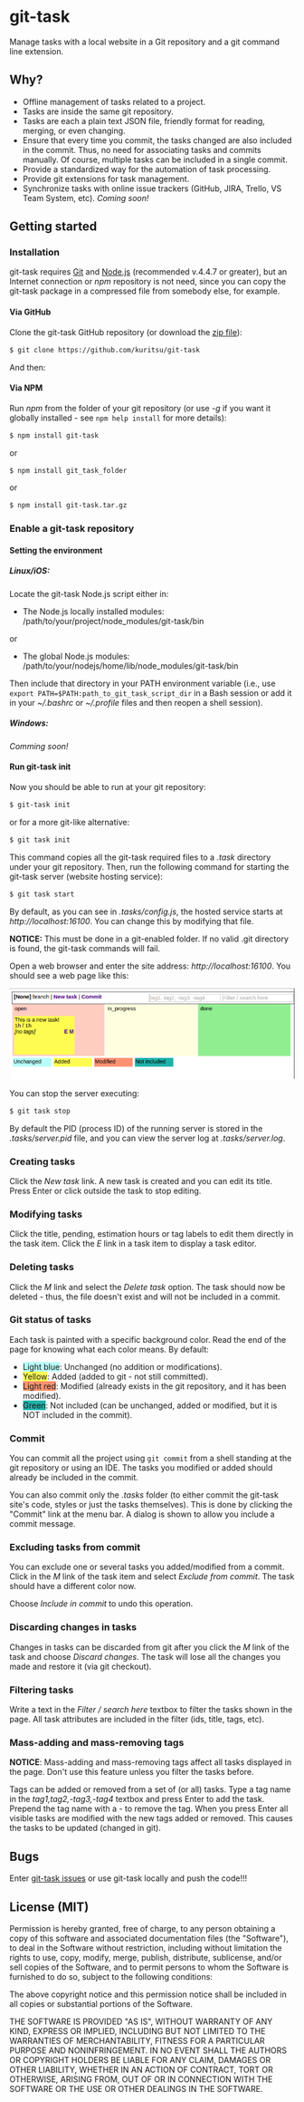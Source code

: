 # git-task

Manage tasks with a local website in a Git repository and a git command line extension.

## Why?

- Offline management of tasks related to a project.
- Tasks are inside the same git repository.
- Tasks are each a plain text JSON file, friendly format for reading, merging, or even changing.
- Ensure that every time you commit, the tasks changed are also included in the commit. Thus, no need for 
associating tasks and commits manually. Of course, multiple tasks can be included in a single commit.
- Provide a standardized way for the automation of task processing.
- Provide git extensions for task management.
- Synchronize tasks with online issue trackers (GitHub, JIRA, Trello, VS Team System, etc). *Coming soon!*

## Getting started

### Installation

git-task requires [Git](https://git-scm.com/) and [Node.js](https://nodejs.org/) (recommended v.4.4.7 or greater), 
but an Internet connection or *npm* repository is not need, since you can copy the git-task package in a compressed 
file from somebody else, for example.

#### Via GitHub

Clone the git-task GitHub repository (or download the [zip file](http://github.com/kuritsu/git-task/archive/master.zip)): 

``` bash
$ git clone https://github.com/kuritsu/git-task
```

And then:

#### Via NPM 
  
Run *npm* from the folder of your git repository (or use *-g* if you want it globally installed - see
```npm help install``` for more details):

``` bash
$ npm install git-task
```

or

``` bash
$ npm install git_task_folder
```

or
 
``` bash
$ npm install git-task.tar.gz
```

### Enable a git-task repository

#### Setting the environment

##### Linux/iOS:

Locate the git-task Node.js script either in:

- The Node.js locally installed modules: /path/to/your/project/node_modules/git-task/bin
 
or 

- The global Node.js modules: /path/to/your/nodejs/home/lib/node_modules/git-task/bin

Then include that directory in your PATH environment variable (i.e., use ```export PATH=$PATH:path_to_git_task_script_dir```
in a Bash session or add it in your *~/.bashrc* or *~/.profile* files and then reopen a shell session).

##### Windows:

*Comming soon!*

#### Run git-task init

Now you should be able to run at your git repository:

``` bash
$ git-task init
```

or for a more git-like alternative: 

``` bash
$ git task init
```

This command copies all the git-task required files to a *.task* directory under your git repository. 
Then, run the following command for starting the git-task server (website hosting service):

``` bash
$ git task start
```

By default, as you can see in *.tasks/config.js*, the hosted service starts at *http://localhost:16100*.
You can change this by modifying that file.

**NOTICE:** This must be done in a git-enabled folder. If no valid .git directory is found, the git-task commands
will fail.

Open a web browser and enter the site address: *http://localhost:16100*. You should see a web page like this:

<img src="images/screenshot1.png" alt="git-task web page" />

You can stop the server executing:

``` bash
$ git task stop
```

By default the PID (process ID) of the running server is stored in the *.tasks/server.pid* file, and you can view 
the server log at *.tasks/server.log*.

### Creating tasks

Click the *New task* link. A new task is created and you can edit its title. Press Enter or 
click outside the task to stop editing.

### Modifying tasks

Click the title, pending, estimation hours or tag labels to edit them directly in the 
task item. Click the *E* link in a task item to display a task editor.
 
### Deleting tasks

Click the *M* link and select the *Delete task* option. The task should now be deleted - thus, the file doesn't
exist and will not be included in a commit.

### Git status of tasks

Each task is painted with a specific background color. Read the end of the page for knowing what each color means. 
By default:

- <span style="background-color:#b8fffa">Light blue</span>: Unchanged (no addition or modifications).
- <span style="background-color:#fffc51">Yellow</span>: Added (added to git - not still committed).
- <span style="background-color:#ff9270">Light red</span>: Modified (already exists in the git repository, and it has 
been modified).
- <span style="background-color:#20B2AA">Green</span>: Not included (can be unchanged, added or modified, 
but it is NOT included in the commit).  

### Commit

You can commit all the project using ```git commit``` from a shell standing at the git repository or 
using an IDE. The tasks you modified or added should already be included in the commit.

You can also commit only the *.tasks* folder (to either commit the git-task site's code, styles or just the tasks 
themselves). This is done by clicking the "Commit" link at the menu bar. A dialog is shown to allow you 
include a commit message. 
  
### Excluding tasks from commit

You can exclude one or several tasks you added/modified from a commit. Click in the *M* link 
of the task item and select *Exclude from commit*. The task should have a different color now.

Choose *Include in commit* to undo this operation.

### Discarding changes in tasks

Changes in tasks can be discarded from git after you click the *M* link of the task and choose *Discard changes*.
The task will lose all the changes you made and restore it (via git checkout).

### Filtering tasks

Write a text in the *Filter / search here* textbox to filter the tasks shown in the page. All task attributes are 
included in the filter (ids, title, tags, etc). 

### Mass-adding and mass-removing tags

**NOTICE**: Mass-adding and mass-removing tags affect all tasks displayed in the page. Don't use this feature 
unless you filter the tasks before. 

Tags can be added or removed from a set of (or all) tasks. Type a tag name in the *tag1,tag2,-tag3,-tag4* textbox
and press Enter to add the task. Prepend the tag name with a *-* to remove the tag. When you press Enter all 
visible tasks are modified with the new tags added or removed. This causes the tasks to be updated (changed in git).

## Bugs

Enter [git-task issues](http://github.com/kuritsu/git-task/issues) or use git-task locally and push the code!!! 

## License (MIT)

Permission is hereby granted, free of charge, to any person obtaining a copy of this software and associated
documentation files (the "Software"), to deal in the Software without restriction, including without limitation
the rights to use, copy, modify, merge, publish, distribute, sublicense, and/or sell copies of the Software, and to
permit persons to whom the Software is furnished to do so, subject to the following conditions:

The above copyright notice and this permission notice shall be included in all copies or substantial portions of 
the Software.

THE SOFTWARE IS PROVIDED "AS IS", WITHOUT WARRANTY OF ANY KIND, EXPRESS OR IMPLIED, INCLUDING BUT NOT LIMITED TO THE
WARRANTIES OF MERCHANTABILITY, FITNESS FOR A PARTICULAR PURPOSE AND NONINFRINGEMENT. IN NO EVENT SHALL THE AUTHORS OR
COPYRIGHT HOLDERS BE LIABLE FOR ANY CLAIM, DAMAGES OR OTHER LIABILITY, WHETHER IN AN ACTION OF CONTRACT, TORT OR
OTHERWISE, ARISING FROM, OUT OF OR IN CONNECTION WITH THE SOFTWARE OR THE USE OR OTHER DEALINGS IN THE SOFTWARE.